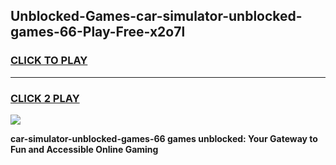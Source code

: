 
## Unblocked-Games-car-simulator-unblocked-games-66-Play-Free-x2o7l
<h3>
<a href="https://premium76.site?title=car-simulator-unblocked-games-66&ref=23A">CLICK TO PLAY</a></h3>
<hr>

<h3>
<a href="https://premium76.site?title=car-simulator-unblocked-games-66&ref=23A">CLICK 2 PLAY</a>
  
</h3>

<a href="https://premium76.site?title=car-simulator-unblocked-games-66&ref=23A"><img src="https://clearcache.store/games.png"></a>


**car-simulator-unblocked-games-66 games unblocked: Your Gateway to Fun and Accessible Online Gaming**
